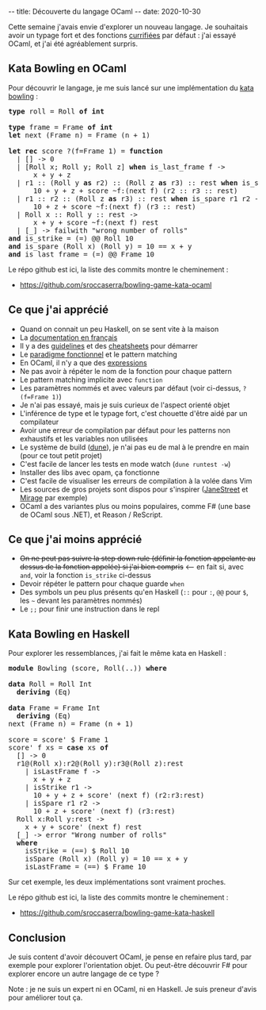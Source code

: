 -- title: Découverte du langage OCaml
-- date: 2020-10-30

Cette semaine j'avais envie d'explorer un nouveau langage. Je souhaitais avoir un typage fort et des fonctions [currifiées][cu] par défaut : j'ai essayé OCaml, et j'ai été agréablement surpris.

[cu]: https://fr.wikipedia.org/wiki/Curryfication

## Kata Bowling en OCaml

Pour découvrir le langage, je me suis lancé sur une implémentation du [kata bowling](https://codingdojo.org/kata/Bowling/) :

<pre>
<b>type</b> roll = Roll <b>of int</b>

<b>type</b> frame = Frame <b>of int</b>
<b>let</b> next (Frame n) = Frame (n + 1)

<b>let rec</b> score ?(f=Frame 1) = <b>function</b>
  | [] -> 0
  | [Roll x; Roll y; Roll z] <b>when</b> is_last_frame f ->
      x + y + z
  | r1 :: (Roll y <b>as</b> r2) :: (Roll z <b>as</b> r3) :: rest <b>when</b> is_strike r1 ->
      10 + y + z + score ~f:(next f) (r2 :: r3 :: rest)
  | r1 :: r2 :: (Roll z <b>as</b> r3) :: rest <b>when</b> is_spare r1 r2 ->
      10 + z + score ~f:(next f) (r3 :: rest)
  | Roll x :: Roll y :: rest ->
      x + y + score ~f:(next f) rest
  | [_] -> failwith "wrong number of rolls"
<b>and</b> is_strike = (=) @@ Roll 10
<b>and</b> is_spare (Roll x) (Roll y) = 10 == x + y
<b>and</b> is_last_frame = (=) @@ Frame 10
</pre>

Le répo github est ici, la liste des commits montre le cheminement :

- <https://github.com/sroccaserra/bowling-game-kata-ocaml>

## Ce que j'ai apprécié

- Quand on connait un peu Haskell, on se sent vite à la maison
- La [documentation en français][df]
- Il y a des [guidelines][gl] et des [cheatsheets][cs] pour démarrer
- Le [paradigme fonctionnel][fn] et le pattern matching
- En OCaml, il n'y a que des [expressions][ex]
- Ne pas avoir à répéter le nom de la fonction pour chaque pattern
- Le pattern matching implicite avec `function`
- Les paramètres nommés et avec valeurs par défaut (voir ci-dessus, `?(f=Frame 1)`)
- Je n'ai pas essayé, mais je suis curieux de l'aspect orienté objet
- L'inférence de type et le typage fort, c'est chouette d'être aidé par un compilateur
- Avoir une erreur de compilation par défaut pour les patterns non exhaustifs et les variables non utilisées
- Le système de build ([dune][du]), je n'ai pas eu de mal à le prendre en main (pour ce tout petit projet)
- C'est facile de lancer les tests en mode watch (`dune runtest -w`)
- Installer des libs avec opam, ça fonctionne
- C'est facile de visualiser les erreurs de compilation à la volée dans Vim
- Les sources de gros projets sont dispos pour s'inspirer ([JaneStreet][js] et [Mirage][mi] par exemple)
- OCaml a des variantes plus ou moins populaires, comme F# (une base de OCaml sous .NET), et Reason /  ReScript.

[df]: https://ocaml.org/learn/index.fr.html
[gl]: https://ocaml.org/learn/tutorials/guidelines.html
[fn]: https://ocaml.org/learn/tutorials/functional_programming.fr.html
[cs]: https://ocaml.org/docs/cheat_sheets.html
[du]: https://github.com/ocaml/dune
[js]: https://github.com/janestreet
[mi]: https://github.com/mirage
[ex]: https://fsharpforfunandprofit.com/posts/expressions-vs-statements/

## Ce que j'ai moins apprécié

- <strike>On ne peut pas suivre la step down rule (définir la fonction appelante au dessus de la fonction appelée) si j'ai bien compris</strike> <-- en fait si, avec `and`, voir la fonction `is_strike` ci-dessus
- Devoir répéter le pattern pour chaque guarde `when`
- Des symbols un peu plus présents qu'en Haskell (`::` pour `:`, `@@` pour `$`, les `~` devant les paramètres nommés)
- Le `;;` pour finir une instruction dans le repl

## Kata Bowling en Haskell

Pour explorer les ressemblances, j'ai fait le même kata en Haskell :

<pre>
<b>module</b> Bowling (score, Roll(..)) <b>where</b>

<b>data</b> Roll = Roll Int
  <b>deriving</b> (Eq)

<b>data</b> Frame = Frame Int
  <b>deriving</b> (Eq)
next (Frame n) = Frame (n + 1)

score = score' $ Frame 1
score' f xs = <b>case</b> xs <b>of</b>
  [] -> 0
  r1@(Roll x):r2@(Roll y):r3@(Roll z):rest
    | isLastFrame f ->
      x + y + z
    | isStrike r1 ->
      10 + y + z + score' (next f) (r2:r3:rest)
    | isSpare r1 r2 ->
      10 + z + score' (next f) (r3:rest)
  Roll x:Roll y:rest ->
    x + y + score' (next f) rest
  [_] -> error "Wrong number of rolls"
  <b>where</b>
    isStrike = (==) $ Roll 10
    isSpare (Roll x) (Roll y) = 10 == x + y
    isLastFrame = (==) $ Frame 10
</pre>

Sur cet exemple, les deux implémentations sont vraiment proches.

Le répo github est ici, la liste des commits montre le cheminement :

- <https://github.com/sroccaserra/bowling-game-kata-haskell>

## Conclusion

Je suis content d'avoir découvert OCaml, je pense en refaire plus tard, par exemple pour explorer l'orientation objet. Ou peut-être découvrir F# pour explorer encore un autre langage de ce type ?

Note : je ne suis un expert ni en OCaml, ni en Haskell. Je suis preneur d'avis pour améliorer tout ça.
